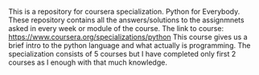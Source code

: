 This is a repository for coursera specialization. Python for Everybody.
These repository contains all the answers/solutions to the assignmnets asked in every week or module of the course. 
The link to course: https://www.coursera.org/specializations/python 
This course gives us a brief intro to the python language and what actually is programming. The specialization consists of 5 courses but I have completed only first 2 courses as I enough with that much knowledge.
